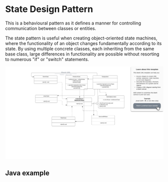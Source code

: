# State Design Pattern

This is a behavioural pattern as it defines a manner for controlling communication between classes or entities.

The state pattern is useful when creating object-oriented state machines, where the functionality of an object changes fundamentally according to its state. By using multiple concrete classes, each inheriting from the same base class, large differences in functionality are possible without resorting to numerous "if" or "switch" statements.

![UML of State Design pattern](State.png "UML class diagram of State Design Pattern")

## Java example


